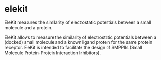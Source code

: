 elekit
======

EleKit measures the similarity of electrostatic potentials
between a small molecule and a protein.

EleKit allows to measure the similarity of electrostatic potentials between
a (docked) small molecule and a known ligand protein for the same protein receptor.
EleKit is intended to facilitate the design of
SMPPIIs (Small Molecule Protein-Protein Interaction Inhibitors).
